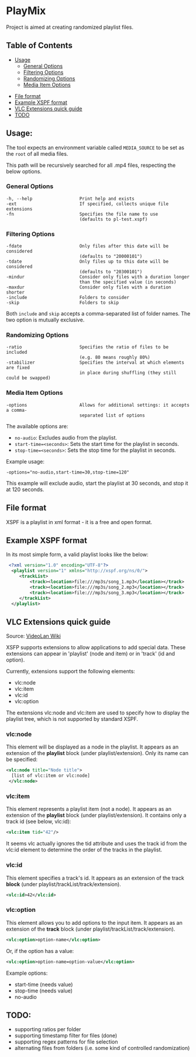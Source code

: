 # PlayMix

Project is aimed at creating randomized playlist files.

## Table of Contents
* [Usage](#usage)
    * [General Options](#general-options)
    * [Filtering Options](#filtering-options)
    * [Randomizing Options](#randomizing-options)
    * [Media Item Options](#media-item-options)
- [File format](#file-format)
- [Example XSPF format](#example-xspf-format)
- [VLC Extensions quick guide](#vlc-extensions-quick-guide)
- [TODO](#todo)

## Usage:
The tool expects an environment variable called `MEDIA_SOURCE` to be set as the `root` of all media files. 

This path will be recursively searched for all .mp4 files, respecting the below options.

### General Options
    -h, --help                  Print help and exists
    -ext                        If specified, collects unique file extensions
    -fn                         Specifies the file name to use
                                (defaults to pl-test.xspf) 

### Filtering Options
    -fdate                      Only files after this date will be considered 
                                (defaults to "20000101")
    -tdate                      Only files up to this date will be considered
                                (defaults to "20300101")
    -mindur                     Consider only files with a duration longer
                                than the specified value (in seconds)
    -maxdur                     Consider only files with a duration shorter
    -include                    Folders to consider
    -skip                       Folders to skip
Both `include` and `skip` accepts a comma-separated list of folder names. The two option is mutually exclusive.


### Randomizing Options 
    -ratio                      Specifies the ratio of files to be included
                                (e.g. 80 means roughly 80%) 
    -stabilizer                 Specifies the interval at which elements are fixed
                                in place during shuffling (they still could be swapped)

### Media Item Options
    -options                    Allows for additional settings: it accepts a comma-
                                separated list of options
The available options are:
- `no-audio`: Excludes audio from the playlist.
- `start-time=<seconds>`: Sets the start time for the playlist in seconds.
- `stop-time=<seconds>`: Sets the stop time for the playlist in seconds.

Example usage:
```
-options="no-audio,start-time=30,stop-time=120"
```
This example will exclude audio, start the playlist at 30 seconds, and stop it at 120 seconds.

## File format
XSPF is a playlist in xml format - it is a free and open format.

## Example XSPF format
In its most simple form, a valid playlist looks like the below:

```xml
 <?xml version="1.0" encoding="UTF-8"?>
  <playlist version="1" xmlns="http://xspf.org/ns/0/">
     <trackList>
         <track><location>file:///mp3s/song_1.mp3</location></track>
         <track><location>file:///mp3s/song_2.mp3</location></track>
         <track><location>file:///mp3s/song_3.mp3</location></track>
     </trackList>
  </playlist>
```

## VLC Extensions quick guide
Source: [VideoLan Wiki](https://wiki.videolan.org/XSPF/)

XSFP supports extensions to allow applications to add special data. These extensions can appear in 'playlist' (node and item) or in 'track' (id and option).

Currently, extensions support the following elements:
* vlc:node
* vlc:item
* vlc:id
* vlc:option

The extensions vlc:node and vlc:item are used to specify how to display the playlist tree, which is not supported by standard XSPF.

### vlc:node

This element will be displayed as a node in the playlist. It appears as an extension of the **playlist** block (under playlist/extension). Only its name can be specified:
```xml
<vlc:node title="Node title">
  [list of vlc:item or vlc:node]
 </vlc:node>
```
### vlc:item

This element represents a playlist item (not a node). It appears as an extension of the **playlist** block (under playlist/extension). It contains only a track id (see below, vlc:id):
```xml
<vlc:item tid="42"/>
```
It seems vlc actually ignores the tid attribute and uses the track id from the vlc:id element to determine the order of the tracks in the playlist.
### vlc:id

This element specifies a track's id. It appears as an extension of the track **block** (under playlist/trackList/track/extension).
```xml
<vlc:id>42</vlc:id>
```
### vlc:option

This element allows you to add options to the input item. It appears as an extension of the **track** block (under playlist/trackList/track/extension).
```xml
<vlc:option>option-name</vlc:option>
```
Or, if the option has a value:

```xml
<vlc:option>option-name=option-value</vlc:option>
```
Example options:
* start-time (needs value)
* stop-time (needs value)
* no-audio

## TODO:
* supporting ratios per folder
* supporting timestamp filter for files (done)
* supporting regex patterns for file selection
* alternating files from folders (i.e. some kind of controlled randomization)
